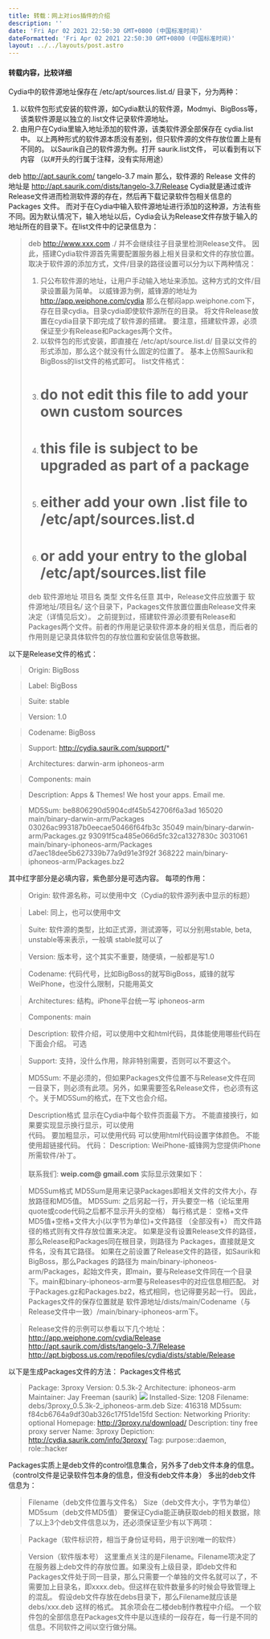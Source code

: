```yaml
---
title: 转载：网上对ios插件的介绍
description: ''
date: 'Fri Apr 02 2021 22:50:30 GMT+0800 (中国标准时间)'
dateFormatted: 'Fri Apr 02 2021 22:50:30 GMT+0800 (中国标准时间)'
layout: ../../layouts/post.astro
---
```

#### 转载内容，比较详细
<!-- more -->
Cydia中的软件源地址保存在 /etc/apt/sources.list.d/ 目录下，分为两种：
1. 以软件包形式安装的软件源，如Cydia默认的软件源，Modmyi、BigBoss等，该类软件源是以独立的.list文件记录软件源地址。
2. 由用户在Cydia里输入地址添加的软件源，该类软件源全部保存在 cydia.list中。
以上两种形式的软件源本质没有差别，但只软件源的文件存放位置上是有不同的。
以Saurik自己的软件源为例。打开 saurik.list文件， 可以看到有以下内容 （以#开头的行属于注释，没有实际用途）

deb http://apt.saurik.com/ tangelo-3.7 main
那么，软件源的 Release 文件的地址是 http://apt.saurik.com/dists/tangelo-3.7/Release
Cydia就是通过或许Release文件进而检测软件源的存在，然后再下载记录软件包相关信息的 Packages 文件。
而对于在Cydia中输入软件源地址进行添加的这种源，方法有些不同。因为默认情况下，输入地址以后，Cydia会认为Release文件存放于输入的地址所在的目录下。在list文件中的记录信息为：



> deb http://www.xxx.com ./
> 并不会继续往子目录里检测Release文件。
> 因此，搭建Cydia软件源首先需要配置服务器上相关目录和文件的存放位置。
> 取决于软件源的添加方式，文件/目录的路径设置可以分为以下两种情况：
> 1.  只公布软件源的地址，让用户手动输入地址来添加。这种方式的文件/目录设置最为简单。
> 以威锋源为例，威锋源的地址为 http://app.weiphone.com/cydia
> 那么在郁闷app.weiphone.com下，存在目录cydia。目录cydia即使软件源所在的目录。
> 将文件Release放置在cydia目录下即完成了软件源的搭建。
> 要注意，搭建软件源，必须保证至少有Release和Packages两个文件。
> 2. 以软件包的形式安装，即直接在 /etc/apt/source.list.d/ 目录以文件的形式添加，那么这个就没有什么固定的位置了。
> 基本上仿照Saurik和BigBoss的list文件的格式即可。
> list文件格式：
> 1. # do not edit this file to add your own custom sources
> 2. # this file is subject to be upgraded as part of a package
> 3. # either add your own .list file to /etc/apt/sources.list.d
> 4. # or add your entry to the global /etc/apt/sources.list file
> deb 软件源地址 项目名 类型
> 文件名任意
> 其中，Release文件应放置于 软件源地址/项目名/ 这个目录下，Packages文件放置位置由Release文件来决定（详情见后文）。
> 之前提到过，搭建软件源必须要有Release和Packages两个文件。前者的作用是记录软件源本身的相关信息，而后者的作用则是记录具体软件包的存放位置和安装信息等数据。

以下是Release文件的格式：

> Origin: BigBoss

> Label: BigBoss

> Suite: stable

> Version: 1.0

> Codename: BigBoss

> Support: http://cydia.saurik.com/support/*

> Architectures: darwin-arm iphoneos-arm

> Components: main

> Description: Apps & Themes! We host your apps. Email me.

> MD5Sum:
> be8806290d5904cdf45b542706f6a3ad 165020 main/binary-darwin-arm/Packages
>   03026ac993187b0eecae50466f64fb3c 35049 main/binary-darwin-arm/Packages.gz
>   93091f5ca485e066d5fc32ca1327830c 3031061 main/binary-iphoneos-arm/Packages
>   d7aec18dee5b627339b77a9d91e3f92f 368222 main/binary-iphoneos-arm/Packages.bz2  



其中红字部分是必填内容，紫色部分是可选内容。
每项的作用：


> Origin: 软件源名称，可以使用中文（Cydia的软件源列表中显示的标题）

> Label:  同上，也可以使用中文

> Suite: 软件源的类型，比如正式源，测试源等，可以分别用stable, beta, unstable等来表示，一般填 stable就可以了

> Version: 版本号，这个其实不重要，随便填，一般都是写1.0

> Codename: 代码代号，比如BigBoss的就写BigBoss，威锋的就写WeiPhone，也没什么限制，只能用英文

> Architectures: 结构。iPhone平台统一写 iphoneos-arm

> Components: main

> Description: 软件介绍，可以使用中文和html代码，具体能使用哪些代码在下面会介绍。
> 可选

> Support: 支持，没什么作用，除非特别需要，否则可以不要这个。

> MD5Sum: 不是必须的，但如果Packages文件位置不与Release文件在同一目录下，则必须有此项。另外，如果需要签名Release文件，也必须有这个。关于MD5Sum的格式，在下文也会介绍。

> Description格式
> 显示在Cydia中每个软件页面最下方。
> 不能直接换行，如果要实现显示换行显示，可以使用<br>代码。
> 要加粗显示，可以使用<strong></strong>代码
> 可以使用html代码设置字体颜色。
> 不能使用超链接代码。
> 代码： Description: WeiPhone-威锋网为您提供iPhone所需软件/补丁。<br><br>联系我们: <strong>weip.com@ gmail.com</strong>
> 实际显示效果如下：  

> MD5Sum格式
> MD5Sum是用来记录Packages即相关文件的文件大小，存放路径和MD5值。
> MD5Sum: 之后另起一行，开头要空一格（论坛里用quote或code代码之后都不显示开头的空格）
> 每行格式是：
> 空格+文件MD5值+空格+文件大小(以字节为单位)+文件路径 （全部没有+）
> 而文件路径的格式则有文件存放位置来决定。
> 如果是没有设置Release文件的路径，那么Release和Packages同在根目录，则路径为 Packages，直接就是文件名，没有其它路径。
> 如果在之前设置了Release文件的路径，如Saurik和BigBoss，那么Packages 的路径为 main/binary-iphoneos-arm/Packages，起始文件夹，即main，要与Release文件同在一个目录下。main和binary-iphoneos-arm要与Releases中的对应信息相匹配。
> 对于Packages.gz和Packages.bz2，格式相同，也记得要另起一行。
> 因此，Packages文件的保存位置就是 软件源地址/dists/main/Codename（与Release文件中一致）/main/binary-iphoneos-arm下。

> Release文件的示例可以参看以下几个地址：
> http://app.weiphone.com/cydia/Release
> http://apt.saurik.com/dists/tangelo-3.7/Release
> http://apt.bigboss.us.com/repofiles/cydia/dists/stable/Release


以下是生成Packages文件的方法：
Packages文件格式


> Package: 3proxy
> Version: 0.5.3k-2
> Architecture: iphoneos-arm
> Maintainer: Jay Freeman (saurik) ![](http://img.5iqiqu.com/images6/46/46c8b054896ebdc032eacc833610af5e.jpg)
> Installed-Size: 1208
> Filename: debs/3proxy_0.5.3k-2_iphoneos-arm.deb
> Size: 416318
> MD5sum: f84cb6764a9df30ab326c17f51de15fd
> Section: Networking
> Priority: optional
> Homepage: http://3proxy.ru/download/
> Description: tiny free proxy server
> Name: 3proxy
> Depiction: http://cydia.saurik.com/info/3proxy/
> Tag: purpose::daemon, role::hacker

Packages实质上是deb文件的control信息集合，另外多了deb文件本身的信息。（control文件是记录软件包本身的信息，但没有deb文件本身）
多出的deb文件信息为：

> Filename（deb文件位置与文件名）
> Size（deb文件大小，字节为单位）
> MD5sum（deb文件MD5值） 要保证Cydia能正确获取deb的相关数据，除了以上3个deb文件信息以为，还必须保证至少有以下两项：

> Package（软件标识符，相当于身份证号码，用于识别唯一的软件）

> Version（软件版本号） 这里重点关注的是Filename。Filename项决定了在服务器上deb文件的存放位置。如果没有上级目录，即deb文件和Packages文件处于同一目录，那么只需要一个单独的文件名就可以了，不需要加上目录名，即xxxx.deb。但这样在软件数量多的时候会导致管理上的混乱。
> 假设deb文件存放在debs目录下，那么Filename就应该是 debs/xxx.deb 这样的格式。
> 其余项会在二楼deb制作教程中介绍。
> 一个软件包的全部信息在Packages文件中是以连续的一段存在，每一行是不同的信息。不同软件之间以空行做分隔。
